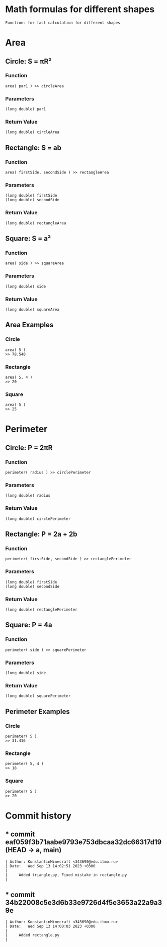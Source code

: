 # Math formulas for different shapes
	Functions for fast calculation for different shapes


# Area


## Circle: S = πR²

### Function
	area( par1 ) >> circleArea
	
### Parameters
	(long double) par1
	
### Return Value
	(long double) circleArea


## Rectangle: S = ab

### Function
	area( firstSide, secondSide ) >> rectangleArea
	
### Parameters
	(long double) firstSide
	(long double) secondSide
	
### Return Value
	(long double) rectangleArea


## Square: S = a²

### Function
	area( side ) >> squareArea

### Parameters
	(long double) side

### Return Value
	(long double) squareArea
	
## Area Examples

### Circle
	area( 5 )
	>> 78.540

### Rectangle
	area( 5, 4 )
	>> 20

### Square
	area( 5 )
	>> 25

# Perimeter


## Circle: P = 2πR

### Function
	perimeter( radius ) >> circlePerimeter

### Parameters
	(long double) radius

### Return Value
	(long double) circlePerimeter


## Rectangle: P = 2a + 2b

### Function
	perimeter( firstSide, secondSide ) >> rectanglePerimeter

### Parameters
	(long double) firstSide
	(long double) secondSide

### Return Value
	(long double) rectanglePerimeter

## Square: P = 4a

### Function
	perimeter( side ) >> squarePerimeter

### Parameters
	(long double) side

### Return Value
	(long double) squarePerimeter

## Perimeter Examples

### Circle
	perimeter( 5 )
	>> 31.416

### Rectangle
	perimeter( 5, 4 )
	>> 18

### Square
	perimeter( 5 )
	>> 20

# Commit history

## * commit eaf059f3b71aabe9793e753dbcaa32dc66317d19 (HEAD -> a, main)
	| Author: KonstantinMinecraft <343690@edu.itmo.ru>
	| Date:   Wed Sep 13 14:02:51 2023 +0300
	|
	|     Added triangle.py, Fixed mistake in rectangle.py
	|
## * commit 34b22008c5e3d6b33e9726d4f5e3653a22a9a39e
	| Author: KonstantinMinecraft <343690@edu.itmo.ru>
	| Date:   Wed Sep 13 14:00:03 2023 +0300
	|
	|     Added rectangle.py
	|

